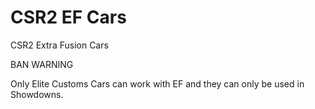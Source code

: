 # CSR2 EF Cars
CSR2 Extra Fusion Cars

BAN WARNING

Only Elite Customs Cars can work with EF and they can only be used in Showdowns.
